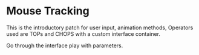 # Mouse Tracking

This is the introductory patch for user input, animation methods, Operators used are TOPs and CHOPS with a custom interface container.

Go through the interface play with parameters.
